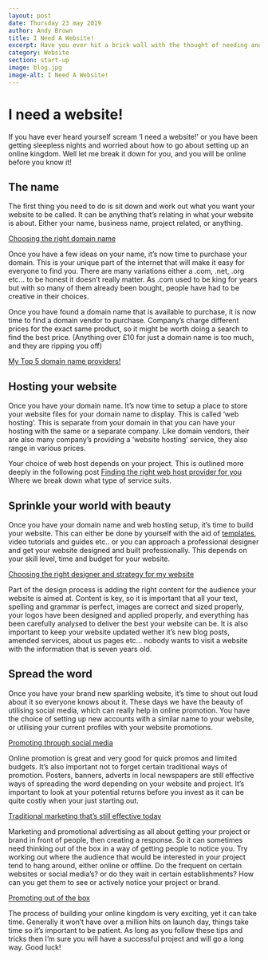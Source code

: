 ```yaml
---
layout: post
date: Thursday 23 may 2019
author: Andy Brown
title: I Need A Website!
excerpt: Have you ever hit a brick wall with the thought of needing and starting a website from zero? well here is a little guide for you to get your digital project off the ground.
category: Website
section: start-up
image: blog.jpg
image-alt: I Need A Website!
---
```


# I need a website!
If you have ever heard yourself scream ‘I need a website!’ or you have been getting sleepless nights and worried about how to go about setting up an online kingdom. Well let me break it down for you, and you will be online before you know it!

## The name
The first thing you need to do is sit down and work out what you want your website to be called. It can be anything that’s relating in what your website is about. Either your name, business name, project related, or anything.

[Choosing the right domain name](http://andy.cymru/coosing-the-right-domain-name)

Once you have a few ideas on your name, it’s now time to purchase your domain. This is your unique part of the internet that will make it easy for everyone to find you. There are many variations either a .com, .net, .org etc... to be honest it doesn’t really matter. As .com used to be king for years but with so many of them already been bought, people have had to be creative in their choices.

Once you have found a domain name that is available to purchase, it is now time to find a domain vendor to purchase. Company’s charge different prices for the exact same product, so it might be worth doing a search to find the best price. (Anything over £10 for just a domain name is too much, and they are ripping you off)

[My Top 5 domain name providers!](http://andy.cymru/blog/top-10-domains)

## Hosting your website
Once you have your domain name. It’s now time to setup a place to store your website files for your domain name to display. This is called ‘web hosting’. This is separate from your domain in that you can have your hosting with the same or a separate company. Like domain vendors, their are also many company’s providing a ‘website hosting’ service, they also range in various prices.

Your choice of web host depends on your project. This is outlined more deeply in the following post [Finding the right web host provider for you](http://andy.cymru/webb)
Where we break down what type of service suits.

## Sprinkle your world with beauty
Once you have your domain name and web hosting setup, it’s time to build your website. This can either be done by yourself with the aid of [templates](http://andy.cymru/templates/), video tutorials and guides etc.. or you can approach a professional designer and get your website designed and built professionally. This depends on your skill level, time and budget for your website. 

[Choosing the right designer and strategy for my website](http://andy.cymru/des)

Part of the design process is adding the right content for the audience your website is aimed at. Content is key, so it is important that all your text, spelling and grammar is perfect, images are correct and sized properly, your logos have been designed and applied properly, and everything has been carefully analysed to deliver the best your website can be. It is also important to keep your website updated wether it’s new blog posts, amended services, about us pages etc... nobody wants to visit a website with the information that is seven years old.

## Spread the word
Once you have your brand new sparkling website, it’s time to shout out loud about it so everyone knows about it. These days we have the beauty of utilising social media, which can really help in online promotion. You have the choice of setting up new accounts with a similar name to your website, or utilising your current profiles with your website promotions.

[Promoting through social media](http://andy.cymru)

Online promotion is great and very good for quick promos and limited budgets. It’s also important not to forget certain traditional ways of promotion. Posters, banners, adverts in local newspapers are still effective ways of spreading the word depending on your website and project. It’s important to look at your potential returns before you invest as it can be quite costly when your just starting out.

[Traditional marketing that’s still effective today](http://andy.cymru/marketing)

Marketing and promotional advertising as all about getting your project or brand in front of people, then creating a response. So it can sometimes need thinking out of the box in a way of getting people to notice you. Try working out where the audience that would be interested in your project tend to hang around, either online or offline. Do the frequent on certain websites or social media’s? or do they wait in certain establishments? How can you get them to see or actively notice your project or brand. 

[Promoting out of the box](http://andy.cymru/promoting-out-of-the-box)

The process of building your online kingdom is very exciting, yet it can take time. Generally it won’t have over a million hits on launch day, things take time so it’s important to be patient. As long as you follow these tips and tricks then I’m sure you will have a successful project and will go a long way. Good luck!